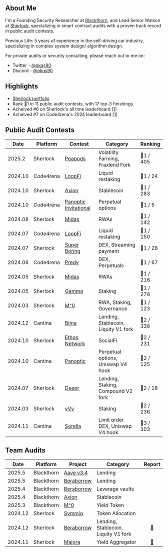 ## About Me

I'm a Founding Security Researcher at [Blackthorn](https://www.blackthorn.xyz/), and Lead Senior Watson at [Sherlock](https://www.sherlock.xyz/), specializing in smart contract audits with a proven track record in public audit contests.

Previous Life: 5 years of experience in the self-driving car industry, specializing in complex system design/ algorithm design.

For private audits or security consulting, please reach out to me on:

- Twitter - [@pkqs90](https://x.com/pkqs90)
- Discord - [@pkqs90](https://discord.com/users/pkqs90)

## Highlights

- [Sherlock portfolio](https://audits.sherlock.xyz/watson/pkqs90)
- Rank 🥇1 in 11 public audit contests, with 17 top-3 finishings.
- Acheived #6 on Sherlock's all time leaderboard [[1]](https://x.com/sherlockdefi/status/1866120198429823267)
- Acheived #7 on Code4rena's 2024 leaderboard [[1]](https://code4rena.com/leaderboard)

## Public Audit Contests

| Date | Platform | Contest                              		  | Category                          			| Ranking 	|
| - | - | ----| ------------------------------------ 		  | 	-		|
| 2025.2  | Sherlock  	| [Peapods](https://audits.sherlock.xyz/contests/749)                         		| Volatility Farming, Fraxlend Fork				| 🥇1 / 405		|
| 2024.10 | Code4rena  	| [LoopFi](https://code4rena.com/audits/2024-10-loopfi)                         		| Liquid restaking 								| 🥇1 / 24		|
| 2024.10 | Sherlock  	| [Axion](https://audits.sherlock.xyz/contests/552?filter=results)                          		| Stablecoin 									| 🥇1 / 283		|
| 2024.10 | Code4rena  	| [Panoptic Invitational](https://code4rena.com/audits/2024-09-panoptic-invitational)          		| Perpetual options 							| 🥇1 / 5		|
| 2024.08 | Sherlock  	| [Midas](https://audits.sherlock.xyz/contests/495)									| RWAs 											| 🥇1 / 142		|
| 2024.07 | Code4rena  	| [LoopFi](https://code4rena.com/audits/2024-07-loopfi)                         		| Liquid restaking 								| 🥇1 / 150		|
| 2024.07 | Sherlock  	| [Super Boring](https://audits.sherlock.xyz/contests/360)                         	| DEX, Streaming payment 						| 🥇1 / 28		|
| 2024.06 | Code4rena  	| [Predy](https://code4rena.com/audits/2024-05-predy)                                	| DEX, Perpetuals 								| 🥇1 / 67		|
| 2024.05 | Sherlock  	| [Midas](https://audits.sherlock.xyz/contests/332/leaderboard)                                	| RWAs											| 🥇1 / 216		|
| 2024.05 | Sherlock  	| [Gamma](https://audits.sherlock.xyz/contests/330/leaderboard)      							| Staking 										| 🥇1 / 278		|
| 2024.03 | Sherlock  	| [M^0](https://audits.sherlock.xyz/contests/124/leaderboard)                                  	| RWA, Staking, Governance 						| 🥇1 / 123		|
| 2024.12 | Cantina	  	| [Bima](https://cantina.xyz/competitions/44d68da7-3cf4-4cec-a3f8-f0917062dac6/leaderboard)                         			| Lending, Stablecoin, Liquity V1 fork			| 🥈2 / 338		|
| 2024.10 | Sherlock  	| [Ethos Network](https://audits.sherlock.xyz/contests/584?filter=results)       					| SocialFi 										| 🥈2 / 231		|
| 2024.10 | Cantina  	| [Panoptic](https://cantina.xyz/competitions/8773f033-afa5-4e7b-b0e8-8f989062ae8a/leaderboard)                             	| Perpetual options, Uniswap V4 hook			| 🥈2 / 125		|
| 2024.07 | Sherlock  	| [Deepr](https://audits.sherlock.xyz/contests/433)                                	| Lending, Staking, Compound V2 fork			| 🥈2 / 18		|
| 2024.03 | Sherlock  	| [vVv](https://audits.sherlock.xyz/contests/278/leaderboard)                					| Staking 										| 🥈2 / 236		|
| 2024.11 | Cantina	  	| [Sorella](https://cantina.xyz/competitions/84df57a3-0526-49b8-a7c5-334888f43940/leaderboard)                         		| Limit order DEX, Uniswap V4 hook				| 🥉3 / 303		|

## Team Audits

| Date    | Platform 	 | Project                              | Category                                         	           | Report   	|
| ------- | ---------	 | ------------------------------------ | ----------------------------------				 		   | :--:	  	|
| 2025.5  | Blackthorn	 | [Aave v3.4](https://aave.com/)		              | Lending														 | 			  |
| 2025.5  | Blackthorn	 | [Beraborrow](https://www.beraborrow.com/)		              | Lending														 | 			  |
| 2025.4  | Blackthorn	 | [Beraborrow](https://www.beraborrow.com/)		              | Leverage vaults												 | 			  |
| 2025.4  | Blackthorn   | [Axion](https://axion.money/)                          | Stablecoin 													 | 			  |
| 2025.3  | Blackthorn	 | [M^0](https://www.m0.org/)		                      | Yield Token													 | 			  |
| 2024.12 | Sherlock 	 | [Symmio](https://www.symm.io/)                 	      | Token Allocation			 								 |			  |
| 2024.12 | Sherlock 	 | [Beraborrow](https://www.beraborrow.com/)                     | Lending, Stablecoin, Liquity V1 fork						 | [📑](https://1570492309-files.gitbook.io/~/files/v0/b/gitbook-x-prod.appspot.com/o/spaces%2FffzDCMBDa391vIMqruBP%2Fuploads%2FH0OeLYu0cq3ydXQjA8r4%2F%20Beraborrow%20Collaborative%20Audit%20Report%20.pdf?alt=media&token=da81d416-980b-4fef-ab5b-87a04e479a23) 	|
| 2024.11 | Sherlock 	 | [Majora](https://majora.finance/)                         | Yield Aggregator											 | [📑](https://majora.finance/security/sherlock-report.pdf)	|
